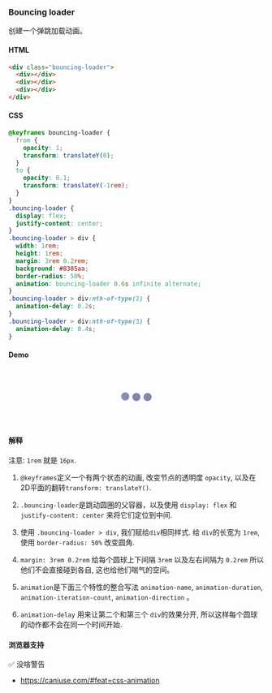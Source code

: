 ### Bouncing loader

创建一个弹跳加载动画。

#### HTML

```html
<div class="bouncing-loader">
  <div></div>
  <div></div>
  <div></div>
</div>
```

#### CSS

```css
@keyframes bouncing-loader {
  from {
    opacity: 1;
    transform: translateY(0);
  }
  to {
    opacity: 0.1;
    transform: translateY(-1rem);
  }
}
.bouncing-loader {
  display: flex;
  justify-content: center;
}
.bouncing-loader > div {
  width: 1rem;
  height: 1rem;
  margin: 3rem 0.2rem;
  background: #8385aa;
  border-radius: 50%;
  animation: bouncing-loader 0.6s infinite alternate;
}
.bouncing-loader > div:nth-of-type(2) {
  animation-delay: 0.2s;
}
.bouncing-loader > div:nth-of-type(3) {
  animation-delay: 0.4s;
}
```

#### Demo

<div class="snippet-demo">
  <div class="snippet-demo__bouncing-loader">
  	<div></div>
    <div></div>
    <div></div>
  </div>
</div>

<style>
@keyframes bouncing-loader {
  from {
    opacity: 1;
    transform: translateY(0);
  }
  to {
    opacity: 0.1;
    transform: translateY(-1rem);
  }
}
.snippet-demo__bouncing-loader {
  display: flex;
  justify-content: center;
}
.snippet-demo__bouncing-loader > div {
  width: 1rem;
  height: 1rem;
  margin: 3rem 0.2rem;
  background: #8385aa;
  border-radius: 50%;
  animation: bouncing-loader 0.6s infinite alternate;
}
.snippet-demo__bouncing-loader > div:nth-child(2) {
  animation-delay: 0.2s;
}
.snippet-demo__bouncing-loader > div:nth-child(3) {
  animation-delay: 0.4s;
}
</style>

#### 解释

注意: `1rem` 就是 `16px`.

1. `@keyframes`定义一个有两个状态的动画, 改变节点的透明度 `opacity`, 以及在2D平面的翻转`transform: translateY()`.

2. `.bouncing-loader`是跳动圆圈的父容器，以及使用 `display: flex`
   和 `justify-content: center` 来将它们定位到中间.

3. 使用 `.bouncing-loader > div`, 我们赋给`div`相同样式. 给 `div`的长宽为 `1rem`, 使用 `border-radius: 50%` 改变圆角.

4. `margin: 3rem 0.2rem` 给每个圆球上下间隔 `3rem` 以及左右间隔为 `0.2rem` 所以他们不会直接碰到各自, 这也给他们喘气的空间。

5. `animation`是下面三个特性的整合写法 `animation-name`, `animation-duration`, `animation-iteration-count`, `animation-direction` 。

6. `animation-delay` 用来让第二个和第三个 `div`的效果分开, 所以这样每个圆球的动作都不会在同一个时间开始.

#### 浏览器支持

<span class="snippet__support-note">✅ 没啥警告</span>

* https://caniuse.com/#feat=css-animation

<!-- tags: animation -->
